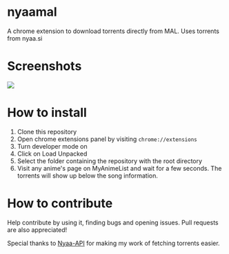 # nyaamal
A chrome extension to download torrents directly from MAL. Uses torrents from nyaa.si

# Screenshots
<img src="https://media.discordapp.net/attachments/706928005313855620/832719141063622686/unknown.png">

# How to install
1. Clone this repository
2. Open chrome extensions panel by visiting `chrome://extensions`
3. Turn developer mode on
4. Click on Load Unpacked
5. Select the folder containing the repository with the root directory
6. Visit any anime's page on MyAnimeList and wait for a few seconds. The torrents will show up below the song information.

# How to contribute
Help contribute by using it, finding bugs and opening issues. Pull requests are also appreciated!

Special thanks to <a href="https://github.com/Vivek-Kolhe/Nyaa-API">Nyaa-API</a> for making my work of fetching torrents easier.
